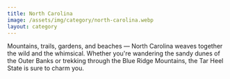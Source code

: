 ```yaml
---
title: North Carolina
image: /assets/img/category/north-carolina.webp
layout: category
---
```


Mountains, trails, gardens, and beaches — North Carolina weaves together the wild and the whimsical. Whether you're wandering the sandy dunes of the Outer Banks or trekking through the Blue Ridge Mountains, the Tar Heel State is sure to charm you.
